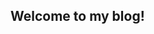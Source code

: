 <!--  
Hello and welcome to this blog. Edit the `index.md` file to change this content. All pages on the blog, including this one, use [Markdown](https://guides.github.com/features/mastering-markdown/). You can include images:

![Image of fast.ai logo](images/logo.png)
-->

## Welcome to my blog!

<!--  
And you can include links, like this [link to fast.ai](https://www.fast.ai). Posts will appear after this file. 
-->
